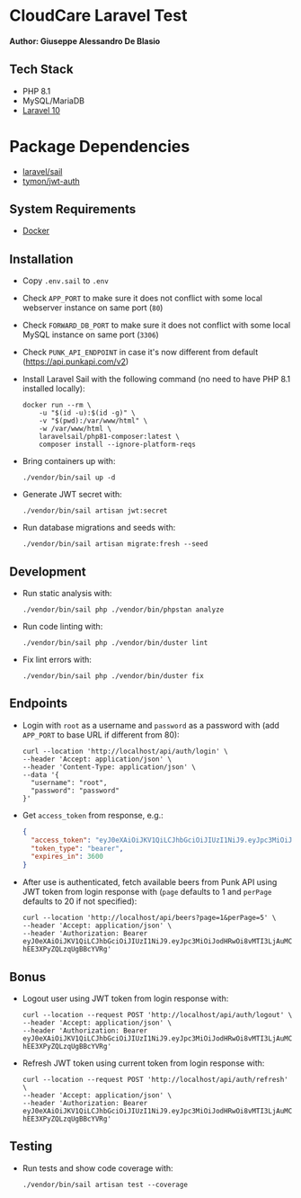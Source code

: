 # CloudCare Laravel Test

#### Author: Giuseppe Alessandro De Blasio

## Tech Stack

* PHP 8.1
* MySQL/MariaDB
* [Laravel 10](https://github.com/laravel/laravel)

# Package Dependencies

* [laravel/sail](https://laravel.com/docs/10.x/sail)
* [tymon/jwt-auth](https://github.com/tymondesigns/jwt-auth)

## System Requirements

* [Docker](https://www.docker.com)

## Installation

* Copy `.env.sail` to `.env`
* Check `APP_PORT` to make sure it does not conflict with some local webserver instance on same port (`80`)
* Check `FORWARD_DB_PORT` to make sure it does not conflict with some local MySQL instance on same port (`3306`)
* Check `PUNK_API_ENDPOINT` in case it's now different from default (https://api.punkapi.com/v2)
* Install Laravel Sail with the following command (no need to have PHP 8.1 installed locally):

  ```shell
  docker run --rm \
      -u "$(id -u):$(id -g)" \
      -v "$(pwd):/var/www/html" \
      -w /var/www/html \
      laravelsail/php81-composer:latest \
      composer install --ignore-platform-reqs
  ```
* Bring containers up with:
  ```shell
  ./vendor/bin/sail up -d
  ```
* Generate JWT secret with:
  ```shell
  ./vendor/bin/sail artisan jwt:secret
  ```
* Run database migrations and seeds with:
  ```shell
  ./vendor/bin/sail artisan migrate:fresh --seed
  ```

## Development

* Run static analysis with:
  ```shell
  ./vendor/bin/sail php ./vendor/bin/phpstan analyze
  ```
* Run code linting with:
  ```shell
  ./vendor/bin/sail php ./vendor/bin/duster lint
  ```
* Fix lint errors with:
  ```shell
  ./vendor/bin/sail php ./vendor/bin/duster fix
  ```

## Endpoints

* Login with `root` as a username and `password` as a password with (add `APP_PORT` to base URL if different from 80):
  ```shell
  curl --location 'http://localhost/api/auth/login' \
  --header 'Accept: application/json' \
  --header 'Content-Type: application/json' \
  --data '{
    "username": "root",
    "password": "password"
  }'
  ```

* Get `access_token` from response, e.g.:
  ```json
  {
    "access_token": "eyJ0eXAiOiJKV1QiLCJhbGciOiJIUzI1NiJ9.eyJpc3MiOiJodHRwOi8vMTI3LjAuMC4xOjgwOC9hcGkvYXV0aC9sb2dpbiIsImlhdCI6MTY5NzY0NTYyNywiZXhwIjoxNjk3NjQ5MjI3LCJuYmYiOjE2OTc2NDU2MjcsImp0aSI6Im5pd1FWWHowSEIxc0Y2ZWwiLCJzdWIiOiIxIiwicHJ2IjoiMjNiZDVjODk0OWY2MDBhZGIzOWU3MDFjNDAwODcyZGI3YTU5NzZmNyJ9.O4AbOZwRrpwoMTBV82yeK-hEE3XPyZQLzqUgBBcYVRg",
    "token_type": "bearer",
    "expires_in": 3600
  }
  ```

* After use is authenticated, fetch available beers from Punk API using JWT token from login response with (`page` defaults to 1 and `perPage` defaults to 20 if not specified):
  ```shell
  curl --location 'http://localhost/api/beers?page=1&perPage=5' \
  --header 'Accept: application/json' \
  --header 'Authorization: Bearer eyJ0eXAiOiJKV1QiLCJhbGciOiJIUzI1NiJ9.eyJpc3MiOiJodHRwOi8vMTI3LjAuMC4xOjgwOC9hcGkvYXV0aC9sb2dpbiIsImlhdCI6MTY5NzY0NTYyNywiZXhwIjoxNjk3NjQ5MjI3LCJuYmYiOjE2OTc2NDU2MjcsImp0aSI6Im5pd1FWWHowSEIxc0Y2ZWwiLCJzdWIiOiIxIiwicHJ2IjoiMjNiZDVjODk0OWY2MDBhZGIzOWU3MDFjNDAwODcyZGI3YTU5NzZmNyJ9.O4AbOZwRrpwoMTBV82yeK-hEE3XPyZQLzqUgBBcYVRg'
  ```

## Bonus

* Logout user using JWT token from login response with:
  ```shell
  curl --location --request POST 'http://localhost/api/auth/logout' \
  --header 'Accept: application/json' \
  --header 'Authorization: Bearer eyJ0eXAiOiJKV1QiLCJhbGciOiJIUzI1NiJ9.eyJpc3MiOiJodHRwOi8vMTI3LjAuMC4xOjgwOC9hcGkvYXV0aC9sb2dpbiIsImlhdCI6MTY5NzY0NTYyNywiZXhwIjoxNjk3NjQ5MjI3LCJuYmYiOjE2OTc2NDU2MjcsImp0aSI6Im5pd1FWWHowSEIxc0Y2ZWwiLCJzdWIiOiIxIiwicHJ2IjoiMjNiZDVjODk0OWY2MDBhZGIzOWU3MDFjNDAwODcyZGI3YTU5NzZmNyJ9.O4AbOZwRrpwoMTBV82yeK-hEE3XPyZQLzqUgBBcYVRg'
  ```

* Refresh JWT token using current token from login response with:
  ```shell
  curl --location --request POST 'http://localhost/api/auth/refresh' \
  --header 'Accept: application/json' \
  --header 'Authorization: Bearer eyJ0eXAiOiJKV1QiLCJhbGciOiJIUzI1NiJ9.eyJpc3MiOiJodHRwOi8vMTI3LjAuMC4xOjgwOC9hcGkvYXV0aC9sb2dpbiIsImlhdCI6MTY5NzY0NTYyNywiZXhwIjoxNjk3NjQ5MjI3LCJuYmYiOjE2OTc2NDU2MjcsImp0aSI6Im5pd1FWWHowSEIxc0Y2ZWwiLCJzdWIiOiIxIiwicHJ2IjoiMjNiZDVjODk0OWY2MDBhZGIzOWU3MDFjNDAwODcyZGI3YTU5NzZmNyJ9.O4AbOZwRrpwoMTBV82yeK-hEE3XPyZQLzqUgBBcYVRg'
  ```

## Testing

* Run tests and show code coverage with:
  ```shell
  ./vendor/bin/sail artisan test --coverage
  ```
